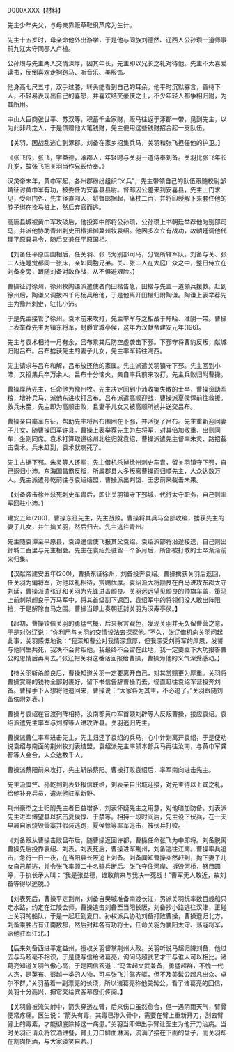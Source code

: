 D000XXXX【材料】



先主少年失父，与母亲靠贩草鞋织芦席为生计。

先主十五岁时，母亲命他外出游学，于是他与同族刘德然、辽西人公孙瓒一道师事前九江太守同郡人卢植。

公孙瓒与先主两人交情深厚，因其年长，先主即以兄长之礼对待他。先主不太喜爱读书，反倒喜欢走狗跑马、听音乐、美服饰。

他身高七尺五寸，双手过膝，转头能看到自己的耳朵。他平时沉默寡言，善待下人，不轻易表现出自己的喜怒，并喜欢结交豪侠之士，不少年轻人都争相归附，为其所用。

中山人巨商张世平、苏双等，积蓄千金家财，贩马往返于涿郡一带，见到先主，以为此非凡之人，于是馈赠他大笔钱财，先主便用这些钱财招合起一支队伍。

【关羽，因战乱逃亡到涿郡。刘备在家乡招集兵马，关羽和张飞担任他的护卫。】

《张飞传，张飞，字益德，涿郡人，年轻时与关羽一道侍奉刘备。关羽比张飞年长几岁，故张飞把关羽当作兄长侍奉。》

汉灵帝末年，黄巾军起，各州郡纷纷组织“义兵”，先主带领自己的队伍跟随校尉邹靖征讨黄巾军有功，被委任为安喜县县尉。督邮因公差来到安喜县，先主上门求见，受阻门外，先主径直闯入，将督邮捆起，痛杖二百，并将印绶解下来套住他的脖子绑在拴马桩上，然后弃官而逃。

高唐县城被黄巾军攻破后，他投奔中郎将公孙瓒，公孙瓒上书朝廷举荐他为别部司马，并派他协助青州刺史田楷抵御冀州牧袁绍。他因多次立有战功，故朝廷调他代理平原县县令，随后又兼任平原国相。

【刘备任平原国国相后，任关羽、张飞为别部司马，分管所辖军队。刘备与关、张二人连睡觉都同一张床，亲如同胞兄弟。关、张二人在大庭广众之中，整日侍立在刘备身旁，跟随刘备对敌作战，从不惧避艰险。】

曹操征讨徐州，徐州牧陶谦派遣使者向田楷告急，田楷与先主一道领兵援救。赶到徐州后，陶谦又调拨四千丹杨兵给他，于是他离开田楷归附陶谦。陶谦上表举荐先主为豫州刺史，驻扎小沛。

于是先主接管了徐州。袁术前来攻打，先主率军与之相战于盱眙、淮阴一带。曹操上表举荐先主为镇东将军，封爵宜城亭侯，这年为汉献帝建安元年(196)。



先主与袁术相持一月有余，吕布乘其后防空虚袭击下邳。下邳守将曹豹反叛，献城归附吕布。吕布掳获先主的妻子儿女，先主率军转往海西。



先主请求与吕布和解，吕布放还他的家属。先主派遣关羽镇守下邳。先主回到小沛，又招集兵卒万余人。吕布十分恼火，亲自率兵前来攻打，先主兵败归附曹操。

曹操厚待先主，任命他为豫州牧。先主决定回到小沛收集失散的士卒，曹操资助军粮，增补兵马，派他东进攻打吕布。吕布派遣高顺迎战，曹操派夏侯惇前往救援。救兵未至，先主即为高顺击败，且妻子儿女又被高顺所掳并送交吕布。

曹操亲自率军东征，帮助先主将吕布围困在下邳，并活捉了吕布。先主重新迎回妻子儿女，随曹操回军许县。曹操上表举荐先主为左将军，对其倍加敬重，出则同车，坐则同席。袁术打算取道徐州北往归就袁绍，曹操派遣先主督率朱灵、路招截击袁术。兵未赶到，袁术就病死了。

先主占据下邳。朱灵等人还军，先主借机杀掉徐州刺史车胄，留关羽镇守下邳，自己返归小沛。东海国昌霸反叛，所属郡县大多叛离曹操而归顺先主，人众达数万人。先主派遣孙乾前往与袁绍结盟，曹操派出刘岱、王忠前来截击未果。

【刘备袭击徐州杀死刺史车胄后，即让关羽镇守下邳城，代行太守职务，自己则率军回驻小沛。】



建安五年(200)，曹操东征先主，先主战败。曹操将其兵马全部收编，掳获先主的妻子儿女，并生擒关羽，然后归去。先主逃往青州。

先主随袁谭至平原县，袁谭遣信使飞报其父袁绍。袁绍派部将沿途接送，自己则出邺城二百里与先主相会。先主在袁绍处驻留一个多月后，所部被打散的士卒渐渐前来归集。

【汉献帝建安五年(200)，曹操东征徐州，刘备投奔袁绍。曹操擒获关羽后返回，任关羽为偏将军，对他以礼相待，赏赐优厚。袁绍派大将颜良在白马进攻东郡太守刘延，曹操派遣张辽和关羽为先锋进击颜良。关羽远远望见颜良的帅旗车盖，策马上前刺杀颜良于万马军中，将其首级割下返回，袁绍军中的将领们没人敢出阵阻挡，于是解除白马之围。曹操当即上奏朝廷封关羽为汉寿亭侯。】

【起初，曹操钦佩关羽的勇猛气概，后来察言观色，发现关羽并无久留曹营之意，于是对张辽说：“你利用与关羽的交情设法去探探他。”不久，张辽借机向关羽问起此事，关羽感慨地说：“我深知曹公对我情深意厚，但我深受刘将军的厚恩，发誓与他同生共死，我决不会背叛他。我最终不会留在此地，我一定要立下大功报答曹公的恩情后再离去。”张辽把关羽这番话回报给曹操，曹操为他的义气深受感动。】

【待关羽斩杀颜良后，曹操知道关羽一定要离开自己，对其赏赐更为厚重。关羽将曹操赏赐的钱物全部封裹好，留下书信告辞曹操而去，径直赶往袁绍军营投奔刘备。曹操手下人想将他追回来，曹操说：“大家各为其主，不必追了。”关羽跟随刘备依附刘表。】



曹操与袁绍在官渡列阵相持，汝南郡黄巾军首领刘辟等人反叛曹操，接应袁绍。袁绍派遣先主率军与刘辟等人进攻许县。关羽逃归先主。

曹操派曹仁率军进击先主，先主归还了袁绍的兵马，心中计划离开袁绍，于是便劝说袁绍与南面的荆州牧刘表结盟，袁绍派先主率领本部兵马再往汝南，与黄巾军龚都等人会合，人众达数千人。



曹操派蔡阳前来攻打，先主斩杀蔡阳。曹操打败袁绍后，率军南向进击先主。



先主派糜竺、孙乾到刘表处报信联络，刘表亲自出城迎接，对先主待以上宾之礼，给他补充兵员，遣派他驻军新野。



荆州豪杰之士归附先主者日益增多，刘表怀疑先主之用意，对他暗加防备。刘表派先主进军博望县以抗击夏侯惇、于禁等。相持一段时间后，先主设下伏兵，在一天早晨自家烧毁营寨并假装逃跑，夏侯惇等率军追击，被伏兵打败。

《刘备跟从曹操击败吕布后，随曹操返回许都，曹操任命张飞为中郎将。刘备脱离曹操先后投靠袁绍、刘表。刘表死后，曹操进军荆州，刘备逃往江南。曹操率兵追击，急行一日一夜，在当阳县长阪追上刘备。刘备闻知曹操突然赶到，抛下妻子儿女自己前逃，并令张飞率领二十名骑兵断后。张飞守住河岸、拆毁河桥，怒目圆睁，手执长矛大叫：“我是张益德，谁敢前来与我决一死战！”曹军无人敢近，故刘备等得以逃脱。》

【刘表死后，曹操平定荆州，刘备自樊城准备南渡长江，另派关羽统率数百艘船只走水路，约定在江陵会师。曹操追击刘备至当阳长阪，刘备抄小路逃往汉津，正碰上关羽的船队，于是一起赶到夏口。孙权派兵协助刘备打败曹操，曹操退归北方。刘备乘胜占有江南数郡，然后封拜各有功将士，任命关羽为襄阳太守、荡寇将军，派他驻军江北。】

【后来刘备西进平定益州，授权关羽督掌荆州大政。关羽听说马超归降刘备，他过去与马超毫不相识，于是便写信给诸葛亮，询问马超武艺才干与谁人可以相比。诸葛亮知道关羽气傲心高，于是回信答道：“马孟起文武兼备，勇猛超群，不愧一代人杰，是英布、彭越一类的人物，可与张飞并驾齐驱，但不及美髯公超凡出众、卓尔不群。”关羽蓄着一副漂亮的长须，所以诸葛亮称他美髯公。看了诸葛亮的回信，关羽十分高兴，把它交给宾客幕僚们传阅。】



【关羽曾被流矢射中，箭头穿透左臂，后来伤口虽然愈合，但一遇阴雨天气，臂骨便常疼痛。医生说：“箭头有毒，其毒已渗入骨中，需要在臂上重新开刀，刮去臂骨上的毒素，才能彻底除掉这一病患。”关羽当即伸出手臂让医生为他开刀治病。当时关羽正请众将饮酒进餐，臂上刀口鲜血淋漓，流满了接在下面的盘子，而关羽却在割肉把酒，与大家谈笑自若。】









